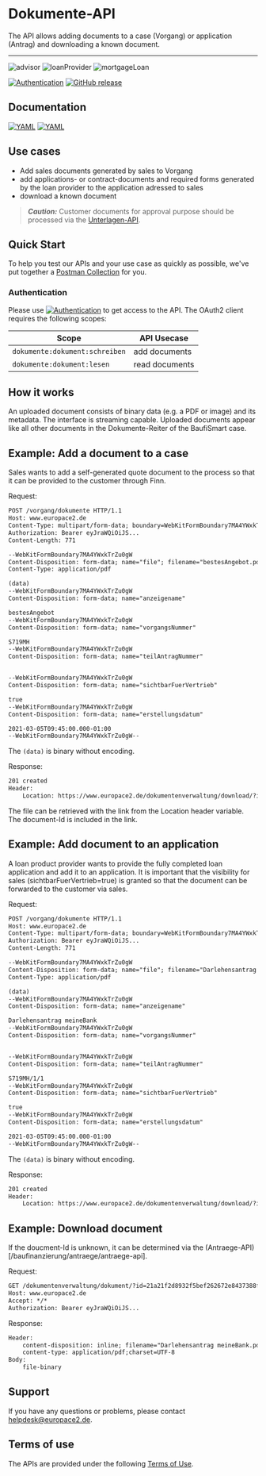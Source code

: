 # Dokumente-API
The API allows adding documents to a case (Vorgang) or application (Antrag) and downloading a known document.

---- 
![advisor](https://img.shields.io/badge/-advisor-lightblue)
![loanProvider](https://img.shields.io/badge/-loanProvider-lightblue)
![mortgageLoan](https://img.shields.io/badge/-mortgageLoan-lightblue)

[![Authentication](https://img.shields.io/badge/Auth-OAuth2-green)](https://docs.api.europace.de/common/authentifizierung/)
[![GitHub release](https://img.shields.io/github/v/release/europace/baufismart-dokumente-api)](https://github.com/europace/baufismart-dokumente-api/releases)

## Documentation
[![YAML](https://img.shields.io/badge/OAS-HTML_Doc-lightblue)](https://europace.github.io/baufismart-dokumente-api/)
[![YAML](https://img.shields.io/badge/OAS-YAML-lightgrey)](https://raw.githubusercontent.com/europace/baufismartdokumente-api/master/dokumente-openapi.yaml)

## Use cases
- Add sales documents generated by sales to Vorgang
- add applications- or contract-documents and required forms generated by the loan provider to the application adressed to sales
- download a known document


> **_Caution:_** Customer documents for approval purpose should be processed via the [Unterlagen-API](https://docs.api.europace.de/baufinanzierung/unterlagen/unterlagen-api/).


## Quick Start
To help you test our APIs and your use case as quickly as possible, we've put together a [Postman Collection](https://docs.api.europace.de/baufinanzierung/quickstart/) for you.

### Authentication
Please use [![Authentication](https://img.shields.io/badge/Auth-OAuth2-green)](https://docs.api.europace.de/common/authentifizierung/authorization-api/) to get access to the API. The OAuth2 client requires the following scopes:

| Scope                                  | API Usecase                                   |
|----------------------------------------|-----------------------------------------------|
| `dokumente:dokument:schreiben`         | add documents                                 |
| `dokumente:dokument:lesen`             | read documents                                |

## How it works
An uploaded document consists of binary data (e.g. a PDF or image) and its metadata. The interface is streaming capable. Uploaded documents appear like all other documents in the Dokumente-Reiter of the BaufiSmart case.

## Example: Add a document to a case

Sales wants to add a self-generated quote document to the process so that it can be provided to the customer through Finn.

Request:
``` html
POST /vorgang/dokumente HTTP/1.1
Host: www.europace2.de
Content-Type: multipart/form-data; boundary=WebKitFormBoundary7MA4YWxkTrZu0gW
Authorization: Bearer eyJraWQiOiJS...
Content-Length: 771

--WebKitFormBoundary7MA4YWxkTrZu0gW
Content-Disposition: form-data; name="file"; filename="bestesAngebot.pdf"
Content-Type: application/pdf

(data)
--WebKitFormBoundary7MA4YWxkTrZu0gW
Content-Disposition: form-data; name="anzeigename"

bestesAngebot
--WebKitFormBoundary7MA4YWxkTrZu0gW
Content-Disposition: form-data; name="vorgangsNummer"

S719MH
--WebKitFormBoundary7MA4YWxkTrZu0gW
Content-Disposition: form-data; name="teilAntragNummer"


--WebKitFormBoundary7MA4YWxkTrZu0gW
Content-Disposition: form-data; name="sichtbarFuerVertrieb"

true
--WebKitFormBoundary7MA4YWxkTrZu0gW
Content-Disposition: form-data; name="erstellungsdatum"

2021-03-05T09:45:00.000-01:00
--WebKitFormBoundary7MA4YWxkTrZu0gW--
```

The `(data)` is binary without encoding.

Response: 
``` html
201 created
Header: 
    Location: https://www.europace2.de/dokumentenverwaltung/download/?id=21a21f2d8932f5bef262672e8437388f12b0543d8a6a5fbbb1d99999672a3a4829f24a7c2c04461f806d9ad6b05730e2271407b28d6d1740960c24d4fb7f2a05
```

The file can be retrieved with the link from the Location header variable. The document-Id is included in the link.

## Example: Add document to an application

A loan product provider wants to provide the fully completed loan application and add it to an application. It is important that the visibility for sales (sichtbarFuerVertrieb=true) is granted so that the document can be forwarded to the customer via sales. 

Request:
``` html
POST /vorgang/dokumente HTTP/1.1
Host: www.europace2.de
Content-Type: multipart/form-data; boundary=WebKitFormBoundary7MA4YWxkTrZu0gW
Authorization: Bearer eyJraWQiOiJS...
Content-Length: 771

--WebKitFormBoundary7MA4YWxkTrZu0gW
Content-Disposition: form-data; name="file"; filename="Darlehensantrag meineBank.pdf"
Content-Type: application/pdf

(data)
--WebKitFormBoundary7MA4YWxkTrZu0gW
Content-Disposition: form-data; name="anzeigename"

Darlehensantrag meineBank
--WebKitFormBoundary7MA4YWxkTrZu0gW
Content-Disposition: form-data; name="vorgangsNummer"


--WebKitFormBoundary7MA4YWxkTrZu0gW
Content-Disposition: form-data; name="teilAntragNummer"

S719MH/1/1
--WebKitFormBoundary7MA4YWxkTrZu0gW
Content-Disposition: form-data; name="sichtbarFuerVertrieb"

true
--WebKitFormBoundary7MA4YWxkTrZu0gW
Content-Disposition: form-data; name="erstellungsdatum"

2021-03-05T09:45:00.000-01:00
--WebKitFormBoundary7MA4YWxkTrZu0gW--
```

The `(data)` is binary without encoding.

Response: 
``` html
201 created
Header: 
    Location: https://www.europace2.de/dokumentenverwaltung/download/?id=21a21f2d8932f5bef262672e8437388f12b0543d8b6a2fbbb1e99999672a3a4829f24a7c2c04461f806d9ad6b05730e2271407b28d6d1740960c24d4fb7f2a05
```

## Example: Download document

If the doucment-Id is unknown, it can be determined via the (Antraege-API)[/baufinanzierung/antraege/antraege-api].

Request:
```html
GET /dokumentenverwaltung/dokument/?id=21a21f2d8932f5bef262672e8437388f12b0543d8b6a2fbbb1e99999672a3a4829f24a7c2c04461f806d9ad6b05730e2271407b28d6d1740960c24d4fb7f2a05 HTTP/1.1
Host: www.europace2.de
Accept: */*
Authorization: Bearer eyJraWQiOiJS...
``` 

Response:
```html
Header:
    content-disposition: inline; filename="Darlehensantrag meineBank.pdf"
    content-type: application/pdf;charset=UTF-8
Body:
    file-binary
``` 

## Support
If you have any questions or problems, please contact helpdesk@europace2.de.

## Terms of use
The APIs are provided under the following [Terms of Use](https://docs.api.europace.de/terms/).
